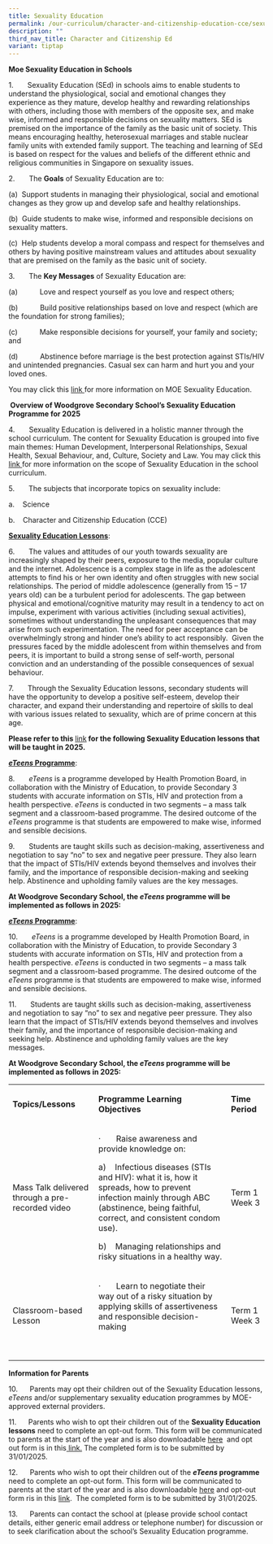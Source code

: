 ```yaml
---
title: Sexuality Education
permalink: /our-curriculum/character-and-citizenship-education-cce/sexuality-education/
description: ""
third_nav_title: Character and Citizenship Ed
variant: tiptap
---
```

<p><strong>Moe Sexuality Education in Schools</strong>
</p>
<p>1.&nbsp;&nbsp;&nbsp;&nbsp;&nbsp;&nbsp; Sexuality Education (SEd) in schools
aims to enable students to understand the physiological, social and emotional
changes they experience as they mature, develop healthy and rewarding relationships
with others, including those with members of the opposite sex, and make
wise, informed and responsible decisions on sexuality matters. SEd is premised
on the importance of the family as the basic unit of society. This means
encouraging healthy, heterosexual marriages and stable nuclear family units
with extended family support. The teaching and learning of SEd is based
on respect for the values and beliefs of the different ethnic and religious
communities in Singapore on sexuality issues.</p>
<p>2.&nbsp;&nbsp;&nbsp;&nbsp;&nbsp;&nbsp; The <strong>Goals</strong> of Sexuality
Education are to:</p>
<p>(a)&nbsp;&nbsp;Support students in managing their physiological, social
and emotional changes as they grow up and develop safe and healthy relationships.</p>
<p>(b)&nbsp;&nbsp;Guide students to make wise, informed and responsible decisions
on sexuality matters.</p>
<p>(c)&nbsp;&nbsp;Help students develop a moral compass and respect for themselves
and others by having positive mainstream values and attitudes about sexuality
that are premised on the family as the basic unit of society.</p>
<p>3.&nbsp;&nbsp;&nbsp;&nbsp;&nbsp;&nbsp; The <strong>Key Messages</strong> of
Sexuality Education are:</p>
<p>(a)&nbsp;&nbsp;&nbsp;&nbsp;&nbsp;&nbsp;&nbsp;&nbsp;&nbsp;&nbsp; Love and
respect yourself as you love and respect others;</p>
<p>(b)&nbsp;&nbsp;&nbsp;&nbsp;&nbsp;&nbsp;&nbsp;&nbsp;&nbsp;&nbsp; Build
positive relationships based on love and respect (which are the foundation
for strong families);</p>
<p>(c)&nbsp;&nbsp;&nbsp;&nbsp;&nbsp;&nbsp;&nbsp;&nbsp;&nbsp;&nbsp; Make responsible
decisions for yourself, your family and society; and</p>
<p>(d)&nbsp;&nbsp;&nbsp;&nbsp;&nbsp;&nbsp;&nbsp;&nbsp;&nbsp;&nbsp; Abstinence
before marriage is the best protection against STIs/HIV and unintended
pregnancies. Casual sex can harm and hurt you and your loved ones.</p>
<p>You may click this <a href="https://go.gov.sg/moe-sexuality-education" rel="noopener nofollow" target="_blank">link </a>for
more information on MOE Sexuality Education.</p>
<p><strong>&nbsp;Overview of Woodgrove Secondary School’s Sexuality Education Programme for 2025</strong>
</p>
<p>4.&nbsp;&nbsp;&nbsp;&nbsp;&nbsp;&nbsp; Sexuality Education is delivered
in a holistic manner through the school curriculum. The content for Sexuality
Education is grouped into five main themes: Human Development, Interpersonal
Relationships, Sexual Health, Sexual Behaviour, and, Culture, Society and
Law. You may click this <a href="https://go.gov.sg/moe-sexuality-education-scope" rel="noopener nofollow" target="_blank">link </a>for
more information on the scope of Sexuality Education in the school curriculum.</p>
<p>5.&nbsp;&nbsp;&nbsp;&nbsp;&nbsp;&nbsp; The subjects that incorporate topics
on sexuality include:</p>
<p>a.&nbsp;&nbsp;&nbsp; Science</p>
<p>b.&nbsp;&nbsp;&nbsp; Character and Citizenship Education (CCE)</p>
<p><strong><u>Sexuality Education Lessons</u></strong>:</p>
<p>6.&nbsp;&nbsp;&nbsp;&nbsp;&nbsp;&nbsp; The values and attitudes of our
youth towards sexuality are increasingly shaped by their peers, exposure
to the media, popular culture and the internet. Adolescence is a complex
stage in life as the adolescent attempts to find his or her own identity
and often struggles with new social relationships. The period of middle
adolescence (generally from 15 – 17 years old) can be a turbulent period
for adolescents. The gap between physical and emotional/cognitive maturity
may result in a tendency to act on impulse, experiment with various activities
(including sexual activities), sometimes without understanding the unpleasant
consequences that may arise from such experimentation. The need for peer
acceptance can be overwhelmingly strong and hinder one’s ability to act
responsibly.&nbsp; Given the pressures faced by the middle adolescent from
within themselves and from peers, it is important to build a strong sense
of self-worth, personal conviction and an understanding of the possible
consequences of sexual behaviour.</p>
<p>7.&nbsp;&nbsp;&nbsp;&nbsp;&nbsp;&nbsp; Through the Sexuality Education
lessons, secondary students will have the opportunity to develop a positive
self-esteem, develop their character, and expand their understanding and
repertoire of skills to deal with various issues related to sexuality,
which are of prime concern at this age.</p>
<p><strong>Please refer to this </strong><a href="/files/Sexuality_Ed_Lessons_.pdf" rel="noopener nofollow" target="_blank">link</a><strong> for the following Sexuality Education lessons that will be taught in 2025.</strong>
</p>
<p><strong><em><u>eTeens</u></em><u> Programme</u></strong>:</p>
<p>8.&nbsp;&nbsp;&nbsp;&nbsp;&nbsp;&nbsp; <em>eTeens</em> is a programme developed
by Health Promotion Board, in collaboration with the Ministry of Education,
to provide Secondary 3 students with accurate information on STIs, HIV
and protection from a health perspective. <em>eTeens</em> is conducted in
two segments – a mass talk segment and a classroom-based programme. The
desired outcome of the <em>eTeens</em> programme is that students are empowered
to make wise, informed and sensible decisions.</p>
<p>9.&nbsp;&nbsp;&nbsp;&nbsp;&nbsp;&nbsp; Students are taught skills such
as decision-making, assertiveness and negotiation to say “no” to sex and
negative peer pressure. They also learn that the impact of STIs/HIV extends
beyond themselves and involves their family, and the importance of responsible
decision-making and seeking help. Abstinence and upholding family values
are the key messages.</p>
<p><strong>At Woodgrove Secondary School, the <em>eTeens</em> programme will be implemented as follows in 2025:</strong>
</p>
<p><strong><em><u>eTeens</u></em><u> Programme</u></strong>:</p>
<p>10.&nbsp;&nbsp;&nbsp;&nbsp;&nbsp;&nbsp; <em>eTeens</em> is a programme developed
by Health Promotion Board, in collaboration with the Ministry of Education,
to provide Secondary 3 students with accurate information on STIs, HIV
and protection from a health perspective. <em>eTeens</em> is conducted in
two segments – a mass talk segment and a classroom-based programme. The
desired outcome of the <em>eTeens</em> programme is that students are empowered
to make wise, informed and sensible decisions.</p>
<p>11.&nbsp;&nbsp;&nbsp;&nbsp;&nbsp;&nbsp; Students are taught skills such
as decision-making, assertiveness and negotiation to say “no” to sex and
negative peer pressure. They also learn that the impact of STIs/HIV extends
beyond themselves and involves their family, and the importance of responsible
decision-making and seeking help. Abstinence and upholding family values
are the key messages.</p>
<p><strong>At Woodgrove Secondary School, the <em>eTeens</em> programme will be implemented as follows in 2025:</strong>
</p>
<table style="minWidth: 75px">
<colgroup>
<col>
<col>
<col>
</colgroup>
<tbody>
<tr>
<td rowspan="1" colspan="1">
<p><strong>Topics/Lessons</strong>
</p>
</td>
<td rowspan="1" colspan="1">
<p><strong>Programme Learning Objectives</strong>
</p>
</td>
<td rowspan="1" colspan="1">
<p><strong>Time Period</strong>
</p>
<p></p>
</td>
</tr>
<tr>
<td rowspan="1" colspan="1">
<p>Mass Talk delivered through a pre-recorded video</p>
</td>
<td rowspan="1" colspan="1">
<p>·&nbsp;&nbsp;&nbsp;&nbsp;&nbsp;&nbsp; Raise awareness and provide knowledge
on:</p>
<p>a)&nbsp;&nbsp;&nbsp; Infectious diseases (STIs and HIV): what it is, how
it spreads, how to prevent infection mainly through ABC (abstinence, being
faithful, correct, and consistent condom use).</p>
<p>b)&nbsp;&nbsp;&nbsp; Managing relationships and risky situations in a
healthy way.</p>
</td>
<td rowspan="1" colspan="1">
<p>Term 1 Week 3</p>
</td>
</tr>
<tr>
<td rowspan="1" colspan="1">
<p>Classroom-based Lesson</p>
</td>
<td rowspan="1" colspan="1">
<p>·&nbsp;&nbsp;&nbsp;&nbsp;&nbsp;&nbsp; Learn to negotiate their way out
of a risky situation by applying skills of assertiveness and responsible
decision-making</p>
<p>&nbsp;</p>
</td>
<td rowspan="1" colspan="1">
<p>Term 1 Week 3</p>
</td>
</tr>
</tbody>
</table>
<p></p>
<p><strong>Information for Parents</strong>
</p>
<p>10.&nbsp;&nbsp;&nbsp;&nbsp;&nbsp; Parents may opt their children out of
the Sexuality Education lessons, <em>eTeens</em> and/or supplementary sexuality
education programmes by MOE-approved external providers.</p>
<p>11.&nbsp;&nbsp;&nbsp;&nbsp;&nbsp; Parents who wish to opt their children
out of the <strong>Sexuality Education lessons</strong> need to complete
an opt-out form. This form will be communicated to parents at the start
of the year and is also downloadable <u>here</u>&nbsp;&nbsp;and opt out
form is in this<a href="https://drive.google.com/drive/folders/1oLU03_rGZWjbnzznqNrdRwRix0LJg90n?usp=drive_link" rel="noopener noreferrer nofollow" target="_blank"> link.</a> The
completed form is to be submitted by 31/01/2025.&nbsp;</p>
<p>12.&nbsp;&nbsp;&nbsp;&nbsp;&nbsp; Parents who wish to opt their children
out of the <strong><em>eTeens</em> programme</strong> need to complete an
opt-out form. This form will be communicated to parents at the start of
the year and is also downloadable <u>here</u> and opt-out form ris in this
<a href="https://form.gov.sg/677f8c7e7951970965c30ecc" rel="noopener noreferrer nofollow" target="_blank">link</a>.&nbsp; The completed form is to be submitted by 31/01/2025.</p>
<p>13.&nbsp;&nbsp;&nbsp;&nbsp;&nbsp; Parents can contact the school at (please
provide school contact details, either generic email address or telephone
number) for discussion or to seek clarification about the school’s Sexuality
Education programme.</p>
<p><strong>&nbsp;</strong>
</p>